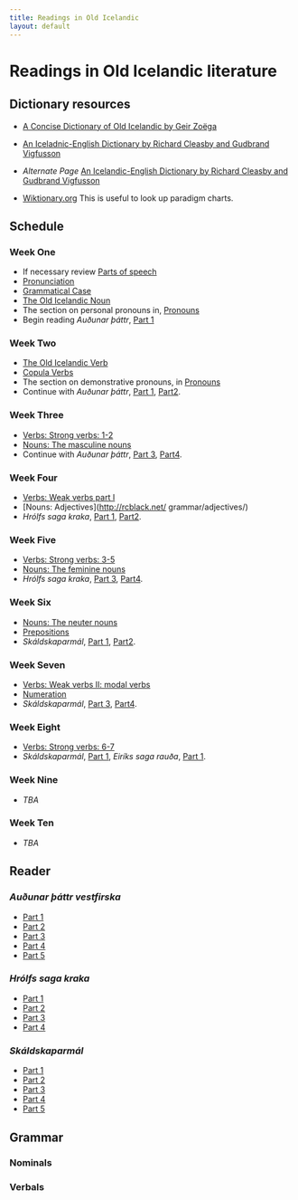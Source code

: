 ```yaml
---
title: Readings in Old Icelandic
layout: default
---
```


# Readings in Old Icelandic literature

## Dictionary resources

* [A Concise Dictionary of Old Icelandic by Geir Zoëga](https://old-icelandic.vercel.app/)
* [An Iceladnic-English Dictionary by Richard Cleasby and Gudbrand Vigfusson](http://lexicon.ff.cuni.cz/texts/oi_cleasbyvigfusson_about.html)
* _Alternate Page_ [An Icelandic-English Dictionary by Richard Cleasby and Gudbrand Vigfusson](https://old-norse.net/search.php)

* [Wiktionary.org](https://www.wiktionary.org/) This is useful to look up paradigm charts.

## Schedule

### Week One

* If necessary review [Parts of speech](https://owl.purdue.edu/owl/general_writing/mechanics/parts_of_speech_overview.html)
* [Pronunciation](http://rcblack.net/grammar/pronunciation/)
* [Grammatical Case](http://rcblack.net/grammar/case/)
* [The Old Icelandic Noun](http://rcblack.net/grammar/intro_nouns/)
* The section on personal pronouns in, [Pronouns](http://rcblack.net/grammar/pronouns/)
* Begin reading _Auðunar þáttr_, [Part 1](http://rcblack.net/reader/audun)

### Week Two

* [The Old Icelandic Verb](http://rcblack.net/grammar/verbs/)
* [Copula Verbs](http://rcblack.net/grammar/copulae/)
* The section on demonstrative pronouns, in [Pronouns](http://rcblack.net/grammar/pronouns/)
* Continue with _Auðunar þáttr_, [Part 1](http://rcblack.net/reader/audun/), [Part2](http://rcblack.net/reader/audun2/). 

### Week Three

* [Verbs: Strong verbs: 1-2](http://rcblack.net/grammar/verbs_strong_1-2/)
* [Nouns: The masculine nouns](http://rcblack.net/grammar/nouns_masc/)
* Continue with _Auðunar þáttr_, [Part 3](http://rcblack.net/reader/audun3/), [Part4](http://rcblack.net/reader/audun4/). 

### Week Four

* [Verbs: Weak verbs part I](http://rcblack.net/grammar/verbs_weak_i/)
* [Nouns: Adjectives](http://rcblack.net/    grammar/adjectives/)
* _Hrólfs saga kraka_, [Part 1](http://rcblack.net/reader/hrolf1/), [Part2](http://rcblack.net/reader/hrolf2/). 

### Week Five

* [Verbs: Strong verbs: 3-5](http://rcblack.net/grammar/verbs_strong_3-5/)
* [Nouns: The feminine nouns](http://rcblack.net/grammar/nouns_fem/)
* _Hrólfs saga kraka_, [Part 3](http://rcblack.net/reader/hrolf3/), [Part4](http://rcblack.net/grammar/hrolf4/). 

### Week Six

* [Nouns: The neuter nouns](http://rcblack.net/grammar/nouns_neut/)
* [Prepositions](http://rcblack.net/grammar/prepositions/)
* _Skáldskaparmál_, [Part 1](http://rcblack.net/reader/skald1/), [Part2](http://rcblack.net/reader/skald2/). 

### Week Seven

* [Verbs: Weak verbs II: modal verbs](http://rcblack.net/grammar/verbs_weak_ii/)
* [Numeration]()
* _Skáldskaparmál_, [Part 3](http://rcblack.net/reader/skald3/), [Part4](http://rcblack.net/reader/skald4/).

### Week Eight

* [Verbs: Strong verbs: 6-7]()
*  _Skáldskaparmál_, [Part 1](http://rcblack.net/reader/skald1/), _Eiríks saga rauða_, [Part 1](). 

### Week Nine

* _TBA_

### Week Ten

* _TBA_

## Reader

### _Auðunar þáttr vestfirska_

* [Part 1](http://rcblack.net/reader/audun/)
* [Part 2](http://rcblack.net/reader/audun2/)
* [Part 3](http://rcblack.net/reader/audun3/)
* [Part 4](http://rcblack.net/reader/audun4/)
* [Part 5](http://rcblack.net/reader/audun5/)

### _Hrólfs saga kraka_

* [Part 1](http://rcblack.net/reader/hrolf1/)
* [Part 2](http://rcblack.net/reader/hrolf2/)
* [Part 3](http://rcblack.net/reader/hrolf3/)
* [Part 4](http://rcblack.net/reader/hrolf4/)

### _Skáldskaparmál_

* [Part 1](http://rcblack.net/reader/skald1/)
* [Part 2](http://rcblack.net/reader/skald2/)
* [Part 3](http://rcblack.net/reader/skald3/)
* [Part 4](http://rcblack.net/reader/skald4/)
* [Part 5](http://rcblack.net/reader/skald5/)

## Grammar

### Nominals

### Verbals
